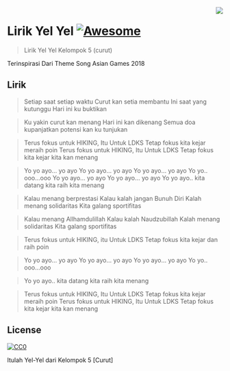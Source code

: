 <img src="icon.png" align="right" />

# Lirik Yel Yel [![Awesome](https://cdn.rawgit.com/sindresorhus/awesome/d7305f38d29fed78fa85652e3a63e154dd8e8829/media/badge.svg)](https://github.com/rhnprmd/yelyel)
> Lirik Yel Yel Kelompok 5 (curut)

Terinspirasi Dari Theme Song Asian Games 2018
## Lirik


> Setiap saat setiap waktu
> Curut kan setia membantu
> Ini saat yang kutunggu
> Hari ini ku buktikan

> Ku yakin curut kan menang
> Hari ini kan dikenang
> Semua doa kupanjatkan
> potensi kan ku tunjukan

> Terus fokus untuk HIKING, Itu Untuk LDKS
> Tetap fokus kita kejar meraih poin
> Terus fokus untuk HIKING, Itu Untuk LDKS
> Tetap fokus kita kejar kita kan menang

> Yo yo ayo… yo ayo Yo yo ayo… yo ayo
> Yo yo ayo… yo ayo Yo yo.. ooo…ooo
> Yo yo ayo… yo ayo Yo yo ayo… yo ayo
> Yo yo ayo.. kita datang kita raih kita menang

> Kalau menang berprestasi
> Kalau kalah jangan Bunuh Diri
> Kalah menang solidaritas
> Kita galang sportifitas

> Kalau menang Allhamdulillah
> Kalau kalah Naudzubillah
> Kalah menang solidaritas
> Kita galang sportifitas

> Terus fokus untuk HIKING, itu Untuk LDKS
> Tetap fokus kita kejar dan raih poin

> Yo yo ayo… yo ayo Yo yo ayo… yo ayo
> Yo yo ayo… yo ayo Yo yo.. ooo…ooo
 
> Yo yo ayo.. kita datang kita raih kita menang

> Terus fokus untuk HIKING, Itu Untuk LDKS
> Tetap fokus kita kejar meraih poin
> Terus fokus untuk HIKING, Itu Untuk LDKS
> Tetap fokus kita kejar kita kan menang

## License

[![CC0](https://licensebuttons.net/p/zero/1.0/88x31.png)](https://creativecommons.org/publicdomain/zero/1.0/)

Itulah Yel-Yel dari Kelompok 5 [Curut]
